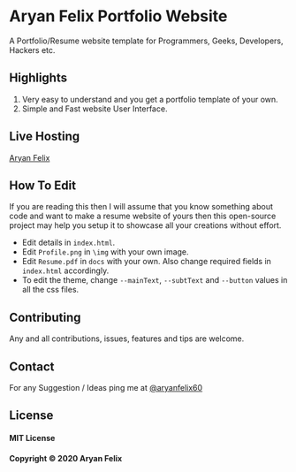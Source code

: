 # Aryan Felix Portfolio Website
A Portfolio/Resume website template for Programmers, Geeks, Developers, Hackers etc.

## Highlights
1. Very easy to understand and you get a portfolio template of your own.
2. Simple and Fast website User Interface.

## Live Hosting
[Aryan Felix](https://www.aryanfelix.ml)

## How To Edit
If you are reading this then I will assume that you know something about code and want to make a resume website of yours then this open-source project may help you setup it to showcase all your creations without effort.

- Edit details in `index.html`.
- Edit `Profile.png` in `\img` with your own image.
- Edit `Resume.pdf` in `docs` with your own. Also change required fields in `index.html` accordingly.
- To edit the theme, change `--mainText`, `--subtText` and `--button` values in all the css files.


## Contributing
Any and all contributions, issues, features and tips are welcome.

## Contact
For any Suggestion / Ideas ping me at [@aryanfelix60](https://twitter.com/aryanfelix60)

## License
#### MIT License
#### Copyright © 2020 Aryan Felix
